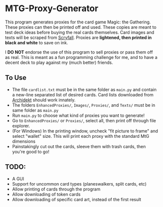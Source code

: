 # MTG-Proxy-Generator

This program generates proxies for the card game Magic: the Gathering. These proxies can then be printed off and used.
These copies are meant to test deck ideas before buying the real cards themselves.
Card images and texts will be scraped from [Scryfall](https://scryfall.com).
Proxies are **lightened, then printed in black and white** to save on ink.

I **DO NOT** endorse the use of this program to sell proxies or pass them off as real.
This is meant as a fun programming challenge for me, and to have a decent deck to play against my (much better) friends.

## To Use
- The file `cardlist.txt` must be in the same folder as `main.py` and contain a new-line separated list of desired cards. Card lists downloaded from [Archidekt](https://archidekt.com) should work innately.
- The folders `EnhancedProxies/`, `Images/`, `Proxies/`, and `Texts/` must be in same folder as `main.py`
- Run `main.py` to choose what kind of proxies you want to generate!
- Go to `EnhancedProxies/` or `Proxies/`, select all, then print off through file explorer.
- (For Windows) In the printing window, uncheck "fit picture to frame" and select "wallet" size. This will print each proxy with the standard MtG dimensions
- Painstakingly cut out the cards, sleeve them with trash cards, then you're good to go!

## TODO:
- A GUI
- Support for uncommon card types (planeswalkers, split cards, etc)
- Allow printing of cards through the program
- Allow downloading of token cards
- Allow downloading of specific card art, instead of the first result

